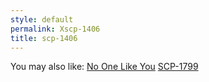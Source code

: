 ```yaml
---
style: default
permalink: Xscp-1406
title: scp-1406
---
```

You may also like:
[No One Like You](http://scp-wiki.net/no-one-like-you)
[SCP-1799](http://scp-wiki.net/scp-1799)